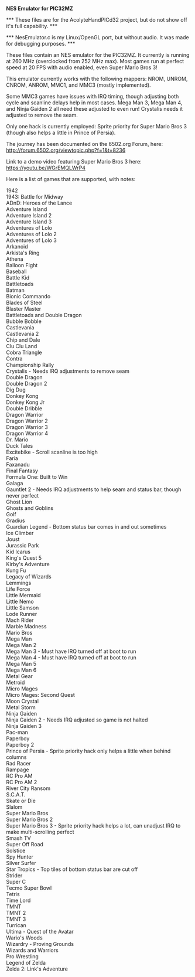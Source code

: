 <b>NES Emulator for PIC32MZ</b>

*** These files are for the AcolyteHandPICd32 project, but do not show off it's full capability. ***

*** NesEmulator.c is my Linux/OpenGL port, but without audio.  It was made for debugging purposes. ***

These files contain an NES emulator for the PIC32MZ.  It currently is running at 260 MHz (overclocked from 252 MHz max).  Most games run at perfect speed at 20 FPS with audio enabled, even Super Mario Bros 3!

This emulator currently works with the following mappers: NROM, UNROM, CNROM, ANROM, MMC1, and MMC3 (mostly implemented).

Some MMC3 games have issues with IRQ timing, though adjusting both cycle and scanline delays help in most cases.  Mega Man 3, Mega Man 4, and Ninja Gaiden 2 all need these adjusted to even run!  Crystalis needs it adjusted to remove the seam.

Only one hack is currently employed: Sprite priority for Super Mario Bros 3 (though also helps a little in Prince of Persia).

The journey has been documented on the 6502.org Forum, here: http://forum.6502.org/viewtopic.php?f=1&t=8236

Link to a demo video featuring Super Mario Bros 3 here: https://youtu.be/WGrEMQLWrP4

Here is a list of games that are supported, with notes:

1942<br>
1943: Battle for Midway<br>
ADnD: Heroes of the Lance<br>
Adventure Island<br>
Adventure Island 2<br>
Adventure Island 3<br>
Adventures of Lolo<br>
Adventures of Lolo 2<br>
Adventures of Lolo 3<br>
Arkanoid<br>
Arkista's Ring<br>
Athena<br>
Balloon Fight<br>
Baseball<br>
Battle Kid<br>
Battletoads<Br>
Batman<br>
Bionic Commando<br>
Blades of Steel<br>
Blaster Master<br>
Battletoads and Double Dragon<br>
Bubble Bobble<br>
Castlevania<br>
Castlevania 2<br>
Chip and Dale<br>
Clu Clu Land<br>
Cobra Triangle<br>
Contra<br>
Championship Rally<br>
Crystalis - Needs IRQ adjustments to remove seam<br>
Double Dragon<br>
Double Dragon 2<br>
Dig Dug<br>
Donkey Kong<br>
Donkey Kong Jr<br>
Double Dribble<br>
Dragon Warrior<br>
Dragon Warrior 2<br>
Dragon Warrior 3<br>
Dragon Warrior 4<br>
Dr. Mario<br>
Duck Tales<br>
Excitebike - Scroll scanline is too high<br>
Faria<br>
Faxanadu<br>
Final Fantasy<br>
Formula One: Built to Win<br>
Galaga<br>
Gauntlet 2 - Needs IRQ adjustments to help seam and status bar, though never perfect<br>
Ghost Lion<br>
Ghosts and Goblins<br>
Golf<br>
Gradius<br>
Guardian Legend - Bottom status bar comes in and out sometimes<br>
Ice Climber<br>
Joust<br>
Jurassic Park<br>
Kid Icarus<br>
King's Quest 5<br>
Kirby's Adventure<br>
Kung Fu<br>
Legacy of Wizards<br>
Lemmings<br>
Life Force<br>
Little Mermaid<br>
Little Nemo<br>
Little Samson<br>
Lode Runner<br>
Mach Rider<br>
Marble Madness<br>
Mario Bros<br>
Mega Man<br>
Mega Man 2<br>
Mega Man 3 - Must have IRQ turned off at boot to run<br>
Mega Man 4 - Must have IRQ turned off at boot to run<br>
Mega Man 5<br>
Mega Man 6<br>
Metal Gear<br>
Metroid<br>
Micro Mages<br>
Micro Mages: Second Quest<br>
Moon Crystal<br>
Metal Storm<br>
Ninja Gaiden<br>
Ninja Gaiden 2 - Needs IRQ adjusted so game is not halted<br>
Ninja Gaiden 3<br>
Pac-man<br>
Paperboy<br>
Paperboy 2<br>
Prince of Persia - Sprite priority hack only helps a little when behind columns<br>
Rad Racer<br>
Rampage<br>
RC Pro AM<br>
RC Pro AM 2<br>
River City Ransom<br>
S.C.A.T.<br>
Skate or Die<br>
Slalom<br>
Super Mario Bros<br>
Super Mario Bros 2<br>
Super Mario Bros 3 - Sprite priority hack helps a lot, can unadjust IRQ to make multi-scrolling perfect<br>
Smash TV<br>
Super Off Road<br>
Solstice<br>
Spy Hunter<br>
Silver Surfer<br>
Star Tropics - Top tiles of bottom status bar are cut off<br>
Strider<br>
Super C<br>
Tecmo Super Bowl<br>
Tetris<br>
Time Lord<br>
TMNT<br>
TMNT 2<br>
TMNT 3<br>
Turrican<br>
Ultima - Quest of the Avatar<br>
Wario's Woods<br>
Wizardry - Proving Grounds<br>
Wizards and Warriors<br>
Pro Wrestling<br>
Legend of Zelda<br>
Zelda 2: Link's Adventure<br>


